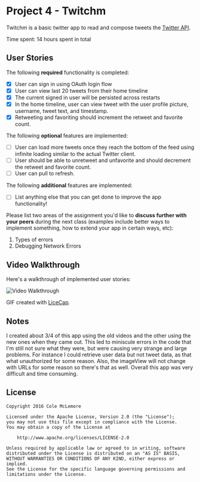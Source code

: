 # Project 4 - Twitchm

Twitchm is a basic twitter app to read and compose tweets the [Twitter API](https://apps.twitter.com/).

Time spent: 14 hours spent in total

## User Stories

The following **required** functionality is completed:

- [X] User can sign in using OAuth login flow
- [X] User can view last 20 tweets from their home timeline
- [X] The current signed in user will be persisted across restarts
- [X] In the home timeline, user can view tweet with the user profile picture, username, tweet text, and timestamp.
- [X] Retweeting and favoriting should increment the retweet and favorite count.

The following **optional** features are implemented:

- [ ] User can load more tweets once they reach the bottom of the feed using infinite loading similar to the actual Twitter client.
- [ ] User should be able to unretweet and unfavorite and should decrement the retweet and favorite count.
- [ ] User can pull to refresh.

The following **additional** features are implemented:

- [ ] List anything else that you can get done to improve the app functionality!

Please list two areas of the assignment you'd like to **discuss further with your peers** during the next class (examples include better ways to implement something, how to extend your app in certain ways, etc):

1. Types of errors
2. Debugging Network Errors

## Video Walkthrough 

Here's a walkthrough of implemented user stories:

<img src='http://i.imgur.com/9atuXV0.gif' title='Video Walkthrough' width='' alt='Video Walkthrough' />

GIF created with [LiceCap](http://www.cockos.com/licecap/).

## Notes

I created about 3/4 of this app using the old videos and the other using the new ones when they came out. This led to
miniscule errors in the code that I'm still not sure what they were, but were causing very strange and large problems.
For instance I could retrieve user data but not tweet data, as that what unauthorized for some reason. Also, the imageView
will not change with URLs for some reason so there's that as well. Overall this app was very difficult and time consuming.

## License

    Copyright 2016 Cole McLemore

    Licensed under the Apache License, Version 2.0 (the "License");
    you may not use this file except in compliance with the License.
    You may obtain a copy of the License at

        http://www.apache.org/licenses/LICENSE-2.0

    Unless required by applicable law or agreed to in writing, software
    distributed under the License is distributed on an "AS IS" BASIS,
    WITHOUT WARRANTIES OR CONDITIONS OF ANY KIND, either express or implied.
    See the License for the specific language governing permissions and
    limitations under the License.
